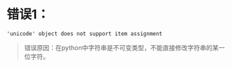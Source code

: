 # 错误1：

`'unicode' object does not support item assignment`

> 错误原因：在python中字符串是不可变类型，不能直接修改字符串的某一位字符。